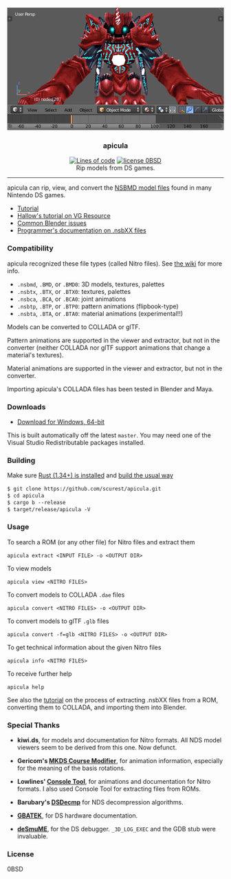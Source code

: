 <p align=center><img src="frontispiece.gif" alt="Ore ga Omae o Mamoru model in Blender"></p>
<h3 align=center>apicula</h3>
<p align=center>
<a href="https://github.com/XAMPPRocky/tokei"><img src="https://tokei.rs/b1/github/scurest/apicula?category=code" alt="Lines of code"></a>
<a href="LICENSE"><img src="https://img.shields.io/badge/license-0BSD-lightgrey.svg" alt="license 0BSD"></a>
<br>
Rip models from DS games.
</p>

-----

apicula can rip, view, and convert the [NSBMD model
files](https://github.com/scurest/apicula/wiki/FILETYPES) found in many Nintendo
DS games.

* [Tutorial](https://github.com/scurest/apicula/wiki/TUTORIAL)
* [Hallow's tutorial on VG Resource](https://www.vg-resource.com/thread-32332.html)
* [Common Blender issues](https://github.com/scurest/apicula/wiki/IMPORT:-Blender)
* [Programmer's documentation on .nsbXX files](https://raw.githubusercontent.com/scurest/nsbmd_docs/master/nsbmd_docs.txt)


### Compatibility

apicula recognized these file types (called Nitro files). See [the
wiki](https://github.com/scurest/apicula/wiki/FILETYPES) for more info.

* `.nsbmd`, `.BMD`, or `.BMD0`: 3D models, textures, palettes
* `.nsbtx`, `.BTX`, or `.BTX0`: textures, palettes
* `.nsbca`, `.BCA`, or `.BCA0`: joint animations
* `.nsbtp`, `.BTP`, or `.BTP0`: pattern animations (flipbook-type)
* `.nsbta`, `.BTA`, or `.BTA0`: material animations (experimental!!)

Models can be converted to COLLADA or glTF.

Pattern animations are supported in the viewer and extractor, but not in the
converter (neither COLLADA nor glTF support animations that change a material's
textures).

Material animations are supported in the viewer and extractor, but not in the
converter.

Importing apicula's COLLADA files has been tested in Blender and Maya.


### Downloads

* [Download for Windows, 64-bit](https://github.com/scurest/apicula/releases/download/continuous/apicula-latest-windows.zip)

This is built automatically off the latest `master`. You may need one of the Visual Studio
Redistributable packages installed.


### Building

Make sure [Rust (1.34+) is installed](https://rustup.rs/) and [build the usual
way](https://doc.rust-lang.org/cargo/guide/working-on-an-existing-project.html)

    $ git clone https://github.com/scurest/apicula.git
    $ cd apicula
    $ cargo b --release
    $ target/release/apicula -V


### Usage

To search a ROM (or any other file) for Nitro files and extract them

    apicula extract <INPUT FILE> -o <OUTPUT DIR>

To view models

    apicula view <NITRO FILES>

To convert models to COLLADA `.dae` files

    apicula convert <NITRO FILES> -o <OUTPUT DIR>

To convert models to glTF `.glb` files

    apicula convert -f=glb <NITRO FILES> -o <OUTPUT DIR>

To get technical information about the given Nitro files

    apicula info <NITRO FILES>

To receive further help

    apicula help

See also the [tutorial](https://github.com/scurest/apicula/wiki/TUTORIAL) on the
process of extracting .nsbXX files from a ROM, converting them to COLLADA, and
importing them into Blender.


### Special Thanks

* **kiwi.ds**, for models and documentation for Nitro formats. All NDS model viewers seem to be
  derived from this one. Now defunct.

* **Gericom's [MKDS Course Modifier](https://gbatemp.net/threads/mkds-course-modifier.299444/)**,
  for animation information, especially for the meaning of the basis rotations.

* **Lowlines' [Console
  Tool](https://web.archive.org/web/20180319005030/http://llref.emutalk.net/projects/ctool/)**,
  for animations and documentation for Nitro formats. I also used Console Tool
  for extracting files from ROMs.

* **Barubary's [DSDecmp](https://github.com/Barubary/dsdecmp)** for NDS
  decompression algorithms.

* **[GBATEK](http://problemkaputt.de/gbatek.htm#ds3dvideo)**, for DS hardware documentation.

* **[deSmuME](http://desmume.org/)**, for the DS debugger. `_3D_LOG_EXEC` and the GDB stub were
  invaluable.


### License

0BSD
